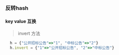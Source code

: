 
### 反转hash 
#### key value 互换

> invert 方法

```js
  h = {"公开招标公告"=>"1", "中标公告"=>"2"}
  h.invert = {"1"=>"公开招标公告", "2"=>"中标公告"}
```

